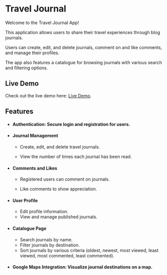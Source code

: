 # Travel Journal

Welcome to the Travel Journal App!

This application allows users to share their travel experiences through blog journals.

Users can create, edit, and delete journals, comment on and like comments, and manage their profiles.

The app also features a catalogue for browsing journals with various search and filtering options.

## Live Demo

Check out the live demo here: [Live Demo](https://toni-rachev-travel-journal.netlify.app/).

## Features

- #### Authentication: Secure login and registration for users.

- #### Journal Management

  - Create, edit, and delete travel journals.

  - View the number of times each journal has been read.

- #### Comments and Likes

  - Registered users can comment on journals.

  - Like comments to show appreciation.

- #### User Profile

  - Edit profile information.
  - View and manage published journals.

- #### Catalogue Page

   - Search journals by name.
   - Filter journals by destination.
   - Sort journals by various criteria (oldest, newest, most viewed, least viewed, most commented, least commented).

- #### Google Maps Integration: Visualize journal destinations on a map.
